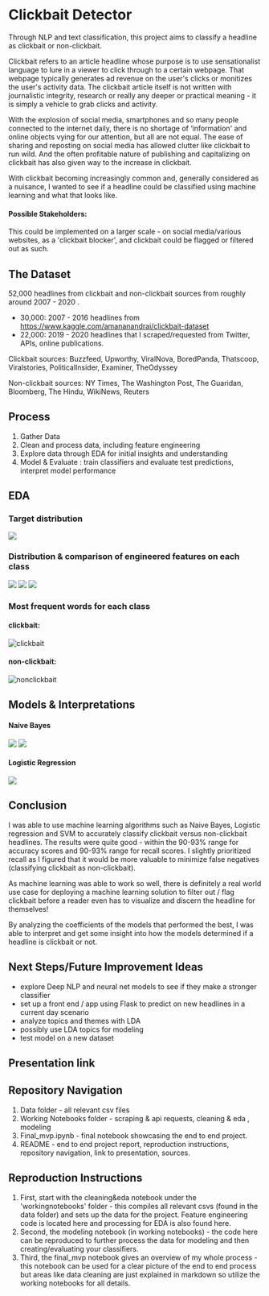 # Clickbait Detector

Through NLP and text classification, this project aims to classify a headline as clickbait or non-clickbait.  

Clickbait refers to an article headline whose purpose is to use sensationalist language to lure in a viewer to click through to a certain webpage. That webpage typically generates ad revenue on the user's clicks or monitizes the user's activity data. The clickbait article itself is not written with journalistic integrity, research or really any deeper or practical meaning - it is simply a vehicle to grab clicks and activity.

With the explosion of social media, smartphones and so many people connected to the internet daily, there is no shortage of ‘information' and online objects vying for our attention, but all are not equal. The ease of sharing and reposting on social media has allowed clutter like clickbait to run wild. And the often profitable nature of publishing and capitalizing on clickbait has also given way to the increase in clickbait.

With clickbait becoming increasingly common and, generally considered as a nuisance, I wanted to see if a headline could be classified using machine learning and what that looks like.

#### Possible Stakeholders:
This could be implemented on a larger scale - on social media/various websites, as a 'clickbait blocker', and clickbait could be flagged or filtered out as such.

## The Dataset
52,000 headlines from clickbait and non-clickbait sources from roughly around 2007 - 2020 .
- 30,000: 2007 - 2016 headlines from https://www.kaggle.com/amananandrai/clickbait-dataset
- 22,000: 2019 - 2020 headlines that I scraped/requested from Twitter, APIs, online publications.

Clickbait sources: Buzzfeed, Upworthy, ViralNova, BoredPanda, Thatscoop, Viralstories, PoliticalInsider, Examiner, TheOdyssey

Non-clickbait sources: NY Times, The Washington Post, The Guaridan, Bloomberg, The Hindu, WikiNews, Reuters

## Process

1. Gather Data
2. Clean and process data, including feature engineering
3. Explore data through EDA for initial insights and understanding
4. Model & Evaluate : train classifiers and evaluate test predictions, interpret model performance

## EDA 

### Target distribution
![](/images/classes.png)
### Distribution & comparison of engineered features on each class
![](/images/num_words_comparison.png)
![](/images/numstart.png)
![](/images/question2.png)
### Most frequent words for each class
#### clickbait:
![clickbait](/images/wc4.png)
#### non-clickbait:
![nonclickbait](/images/wc5.png)

## Models & Interpretations
#### Naive Bayes
![](/images/nb_cm.png)
![](/images/CB_coefs_nb.png)
#### Logistic Regression 
![](/images/noncb_lr_coeff.png)


## Conclusion

I was able to use machine learning algorithms such as Naive Bayes, Logistic regression and SVM to accurately classify clickbait versus non-clickbait headlines. The results were quite good - within the 90-93% range for accuracy scores and 90-93% range for recall scores. I slightly prioritized recall as I figured that it would be more valuable to minimize false negatives (classifying clickbait as non-clickbait).

As machine learning was able to work so well, there is definitely a real world use case for deploying a machine learning solution to filter out / flag clickbait before a reader even has to visualize and discern the headline for themselves!

By analyzing the coefficients of the models that performed the best, I was able to interpret and get some insight into how the models determined if a headline is clickbait or not.

## Next Steps/Future Improvement Ideas

- explore Deep NLP and neural net models to see if they make a stronger classifier
- set up a front end / app using Flask to predict on new headlines in a current day scenario
- analyze topics and themes with LDA
- possibly use LDA topics for modeling
- test model on a new dataset

## Presentation link


## Repository Navigation 

1. Data folder - all relevant csv files
2. Working Notebooks folder - scraping & api requests, cleaning & eda , modeling
3. Final_mvp.ipynb - final notebook showcasing the end to end project.
4. README - end to end project report, reproduction instructions, repository navigation, link to presentation, sources.


## Reproduction Instructions

1. First, start with the cleaning&eda notebook under the 'workingnotebooks' folder - this compiles all relevant csvs (found in the data folder) and sets up the data for the project.  Feature engineering code is located here and processing for EDA is also found here.
2. Second, the modeling notebook (in working notebooks) - the code here can be reproduced to further process the data for modeling and then creating/evaluating your classifiers.
3. Third, the final_mvp notebook gives an overview of my whole process - this notebook can be used for a clear picture of the end to end process but areas like data cleaning are just explained in markdown so utilize the working notebooks for all details. 
